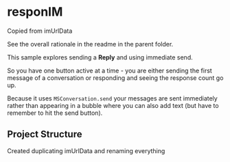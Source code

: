# responIM
Copied from imUrlData

See the overall rationale in the readme in the parent folder.

This sample explores sending a **Reply** and using immediate send.

So you have one button active at a time - you are either sending the first message of a conversation or responding and seeing the response count go up.

Because it uses `MSConversation.send` your messages are sent immediately rather than appearing in a bubble where you can also add text (but have to remember to hit the send button).

## Project Structure

Created duplicating imUrlData and renaming everything
